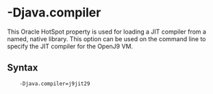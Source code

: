 <!--
* Copyright (c) 2017, 2022 IBM Corp. and others
*
* This program and the accompanying materials are made
* available under the terms of the Eclipse Public License 2.0
* which accompanies this distribution and is available at
* https://www.eclipse.org/legal/epl-2.0/ or the Apache
* License, Version 2.0 which accompanies this distribution and
* is available at https://www.apache.org/licenses/LICENSE-2.0.
*
* This Source Code may also be made available under the
* following Secondary Licenses when the conditions for such
* availability set forth in the Eclipse Public License, v. 2.0
* are satisfied: GNU General Public License, version 2 with
* the GNU Classpath Exception [1] and GNU General Public
* License, version 2 with the OpenJDK Assembly Exception [2].
*
* [1] https://www.gnu.org/software/classpath/license.html
* [2] http://openjdk.java.net/legal/assembly-exception.html
*
* SPDX-License-Identifier: EPL-2.0 OR Apache-2.0 OR GPL-2.0 WITH
* Classpath-exception-2.0 OR LicenseRef-GPL-2.0 WITH Assembly-exception
-->

# -Djava.compiler

This Oracle HotSpot property is used for loading a JIT compiler from a named, native library. This option can be used on the command line to specify the JIT compiler for the OpenJ9 VM.

## Syntax

        -Djava.compiler=j9jit29


<!-- OLD:
## Explanation

Enable JIT compilation by setting to `j9jit<vm_version>`, where `<vm_version>` is the version of the J9 virtual machine. Use only digits, for example "29" for VM version 2.9. Check the output of the `java -version` command to confirm your VM level. (Equivalent to `–Xjit`).-->



<!-- ==== END OF TOPIC ==== djavacompiler.md ==== -->
